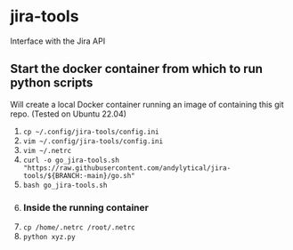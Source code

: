 # jira-tools
Interface with the Jira API

## Start the docker container from which to run python scripts
Will create a local Docker container running an image of
containing this git repo. (Tested on Ubuntu 22.04)

1. `cp ~/.config/jira-tools/config.ini`
1. `vim ~/.config/jira-tools/config.ini`
1. `vim ~/.netrc`
1. `curl -o go_jira-tools.sh "https://raw.githubusercontent.com/andylytical/jira-tools/${BRANCH:-main}/go.sh"`
1. `bash go_jira-tools.sh`
1. ### Inside the running container
  1. `cp /home/.netrc /root/.netrc`
  1. `python xyz.py`
